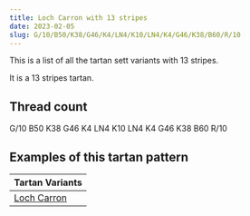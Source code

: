 ```yaml
---
title: Loch Carron with 13 stripes
date: 2023-02-05
slug: G/10/B50/K38/G46/K4/LN4/K10/LN4/K4/G46/K38/B60/R/10
---
```

This is a list of all the tartan sett variants with 13 stripes.

It is a 13 stripes tartan.


## Thread count
G/10 B50 K38 G46 K4 LN4 K10 LN4 K4 G46 K38 B60 R/10

## Examples of this tartan pattern

| Tartan Variants |
|---------------|
| [Loch Carron](/variants/g/10/b50/k38/g46/k4/ln4/k10/ln4/k4/g46/k38/b60/r/10-b304080-g008000-k000000-lne0e0e0-rc00000)||
